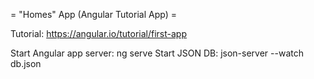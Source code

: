 = "Homes" App (Angular Tutorial App) =

Tutorial: https://angular.io/tutorial/first-app

Start Angular app server: ng serve
Start JSON DB: json-server --watch db.json